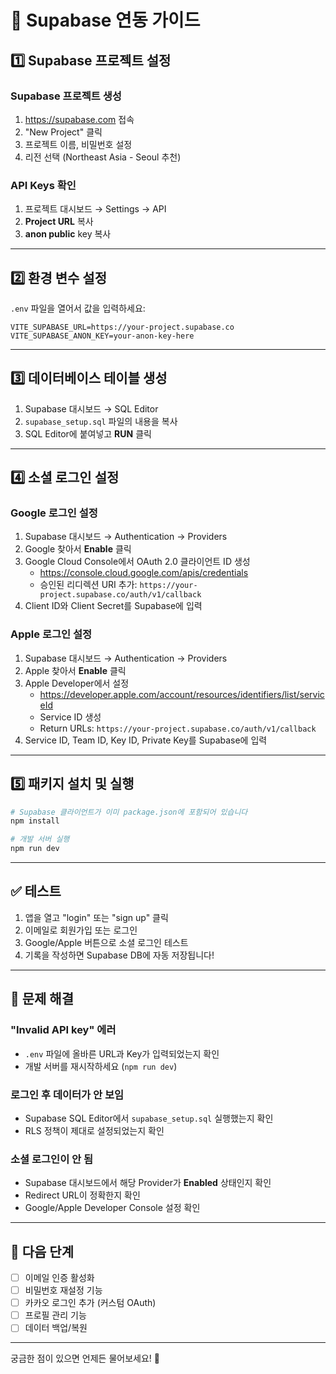 # 🔐 Supabase 연동 가이드

## 1️⃣ Supabase 프로젝트 설정

### Supabase 프로젝트 생성
1. https://supabase.com 접속
2. "New Project" 클릭
3. 프로젝트 이름, 비밀번호 설정
4. 리전 선택 (Northeast Asia - Seoul 추천)

### API Keys 확인
1. 프로젝트 대시보드 → Settings → API
2. **Project URL** 복사
3. **anon public** key 복사

---

## 2️⃣ 환경 변수 설정

`.env` 파일을 열어서 값을 입력하세요:

```env
VITE_SUPABASE_URL=https://your-project.supabase.co
VITE_SUPABASE_ANON_KEY=your-anon-key-here
```

---

## 3️⃣ 데이터베이스 테이블 생성

1. Supabase 대시보드 → SQL Editor
2. `supabase_setup.sql` 파일의 내용을 복사
3. SQL Editor에 붙여넣고 **RUN** 클릭

---

## 4️⃣ 소셜 로그인 설정

### Google 로그인 설정
1. Supabase 대시보드 → Authentication → Providers
2. Google 찾아서 **Enable** 클릭
3. Google Cloud Console에서 OAuth 2.0 클라이언트 ID 생성
   - https://console.cloud.google.com/apis/credentials
   - 승인된 리디렉션 URI 추가: `https://your-project.supabase.co/auth/v1/callback`
4. Client ID와 Client Secret를 Supabase에 입력

### Apple 로그인 설정
1. Supabase 대시보드 → Authentication → Providers
2. Apple 찾아서 **Enable** 클릭
3. Apple Developer에서 설정
   - https://developer.apple.com/account/resources/identifiers/list/serviceId
   - Service ID 생성
   - Return URLs: `https://your-project.supabase.co/auth/v1/callback`
4. Service ID, Team ID, Key ID, Private Key를 Supabase에 입력

---

## 5️⃣ 패키지 설치 및 실행

```bash
# Supabase 클라이언트가 이미 package.json에 포함되어 있습니다
npm install

# 개발 서버 실행
npm run dev
```

---

## ✅ 테스트

1. 앱을 열고 "login" 또는 "sign up" 클릭
2. 이메일로 회원가입 또는 로그인
3. Google/Apple 버튼으로 소셜 로그인 테스트
4. 기록을 작성하면 Supabase DB에 자동 저장됩니다!

---

## 🐛 문제 해결

### "Invalid API key" 에러
- `.env` 파일에 올바른 URL과 Key가 입력되었는지 확인
- 개발 서버를 재시작하세요 (`npm run dev`)

### 로그인 후 데이터가 안 보임
- Supabase SQL Editor에서 `supabase_setup.sql` 실행했는지 확인
- RLS 정책이 제대로 설정되었는지 확인

### 소셜 로그인이 안 됨
- Supabase 대시보드에서 해당 Provider가 **Enabled** 상태인지 확인
- Redirect URL이 정확한지 확인
- Google/Apple Developer Console 설정 확인

---

## 📱 다음 단계

- [ ] 이메일 인증 활성화
- [ ] 비밀번호 재설정 기능
- [ ] 카카오 로그인 추가 (커스텀 OAuth)
- [ ] 프로필 관리 기능
- [ ] 데이터 백업/복원

---

궁금한 점이 있으면 언제든 물어보세요! 🚀
